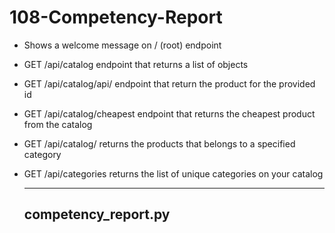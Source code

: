# 108-Competency-Report

- Shows a welcome message on / (root) endpoint
- GET /api/catalog endpoint that returns a list of objects
- GET /api/catalog/api/<id> endpoint that return the product for the provided id
- GET /api/catalog/cheapest endpoint that returns the cheapest product from the catalog
- GET /api/catalog/<category> returns the products that belongs to a specified category
- GET /api/categories returns the list of unique categories on your catalog

  ---
  ## competency_report.py
